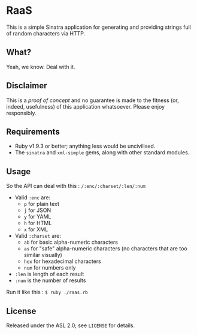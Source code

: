 # RaaS

This is a simple Sinatra application for generating and providing strings full
of random characters via HTTP.

## What?

Yeah, we know.  Deal with it.

## Disclaimer

This is a *proof of concept* and no guarantee is made to the fitness (or,
indeed, usefulness) of this application whatsoever.  Please enjoy responsibly.

## Requirements

 * Ruby v1.9.3 or better; anything less would be uncivilised.
 * The `sinatra` and `xml-simple` gems, along with other standard modules.

## Usage

So the API can deal with this : `/:enc/:charset/:len/:num`

 * Valid `:enc` are:
   * `p` for plain text
   * `j` for JSON
   * `y` for YAML
   * `h` for HTML
   * `x` for XML
 * Valid `:charset` are:
   * `ab` for basic alpha-numeric characters
   * `as` for "safe" alpha-numeric characters (no characters that are too similar visually)
   * `hex` for hexadecimal characters
   * `num` for numbers only
 * `:len` is length of each result
 * `:num` is the number of results

Run it like this : `$ ruby ./raas.rb`

## License

Released under the ASL 2.0; see `LICENSE` for details.
